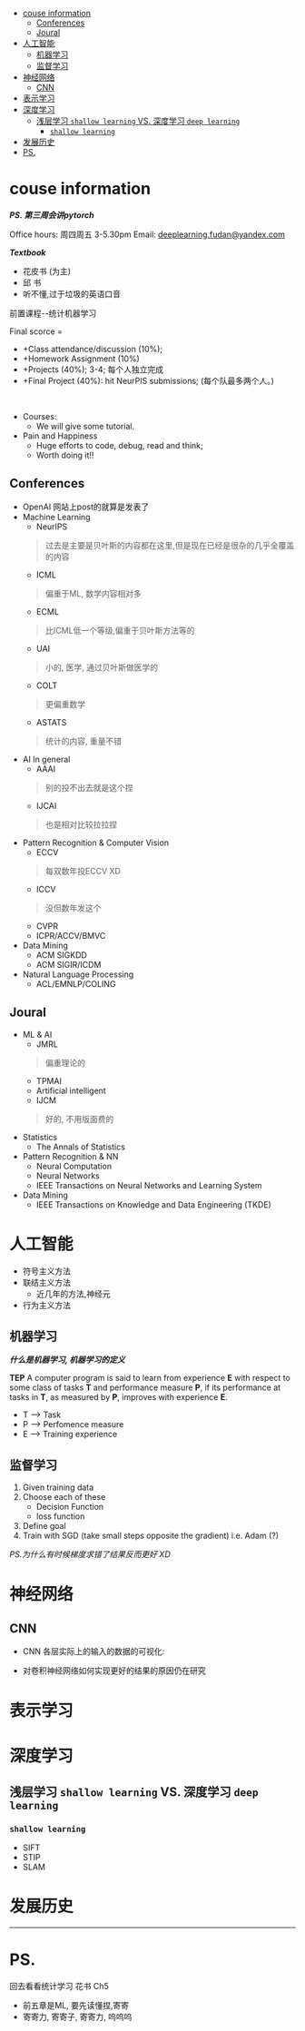 - [couse information](#couse-information)
  - [Conferences](#conferences)
  - [Joural](#joural)
- [人工智能](#人工智能)
  - [机器学习](#机器学习)
  - [监督学习](#监督学习)
- [神经网络](#神经网络)
  - [CNN](#cnn)
- [表示学习](#表示学习)
- [深度学习](#深度学习)
  - [浅层学习 `shallow learning` VS. 深度学习 `deep learning`](#浅层学习-shallow-learning-vs-深度学习-deep-learning)
    - [`shallow learning`](#shallow-learning)
- [发展历史](#发展历史)
- [PS.](#ps)


# couse information
***PS. 第三周会讲pytorch***

Office hours: 周四周五 3-5.30pm
Email: deeplearning.fudan@yandex.com

***Textbook***
- 花皮书 (为主)
- 邱 书
- 听不懂,过于垃圾的英语口音

前置课程--统计机器学习

Final scorce =
- +Class attendance/discussion (10%);
- +Homework Assignment (10%)
- +Projects (40%); 3-4; 每个⼈独⽴完成
- +Final Project (40%): hit NeurPIS submissions; (每个队最多两个⼈。)

<br/>

- Courses:
  - We will give some tutorial.
- Pain and Happiness
  - Huge efforts to code, debug, read and think;
  - Worth doing it!!

## Conferences
- OpenAI 网站上post的就算是发表了
- Machine Learning
  - NeurIPS
  > 过去是主要是贝叶斯的内容都在这里,但是现在已经是很杂的几乎全覆盖的内容
  - ICML
  > 偏重于ML, 数学内容相对多
  - ECML
  > 比ICML低一个等级,偏重于贝叶斯方法等的
  - UAI
  > 小的, 医学, 通过贝叶斯做医学的
  - COLT
  > 更偏重数学
  - ASTATS
  > 统计的内容, 重量不错
- AI In general
  - AAAI
  > 别的投不出去就是这个捏
  - IJCAI
  > 也是相对比较拉拉捏
- Pattern Recognition & Computer Vision
  - ECCV
  > 每双数年投ECCV XD
  - ICCV
  > 没但数年发这个
  - CVPR
  - ICPR/ACCV/BMVC
- Data Mining
  - ACM SIGKDD
  - ACM SIGIR/ICDM
- Natural Language Processing
  - ACL/EMNLP/COLING

## Joural
- ML & AI
  - JMRL
  > 偏重理论的
  - TPMAI
  - Artificial intelligent
  - IJCM
  > 好的, 不用版面费的
- Statistics
  - The Annals of Statistics
- Pattern Recognition & NN
  - Neural Computation
  - Neural Networks
  - IEEE Transactions on Neural Networks and Learning System
- Data Mining
  - IEEE Transactions on Knowledge and Data Engineering (TKDE)

# 人工智能
- 符号主义方法
- 联结主义方法
  - 近几年的方法,神经元
- 行为主义方法

## 机器学习

***什么是机器学习, 机器学习的定义***

**TEP**
A computer program is said to learn from experience **E** with respect to some class of tasks **T** and performance measure **P**, if its performance at tasks in **T**, as measured by **P**, improves with experience **E**.

- T --> Task
- P --> Perfomence measure
- E --> Training experience

## 监督学习
1. Given training data
2. Choose each of these
   - Decision Function
   - loss function
3. Define goal
4. Train with SGD
  (take small steps opposite the gradient)
  i.e. Adam (?)

  *PS.为什么有时候梯度求错了结果反而更好 XD*

# 神经网络

## CNN
- CNN 各层实际上的输入的数据的可视化: 

- 对卷积神经网络如何实现更好的结果的原因仍在研究

# 表示学习

# 深度学习

## 浅层学习 `shallow learning` VS. 深度学习 `deep learning`

### `shallow learning`
- SIFT
- STIP
- SLAM


# 发展历史

---
# PS.
回去看看统计学习
  花书 Ch5
  - 前五章是ML, 要先读懂捏,寄寄
  - 寄寄力, 寄寄子, 寄寄力, 呜呜呜